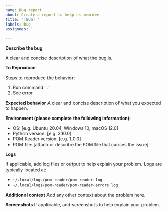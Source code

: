 ```yaml
---
name: Bug report
about: Create a report to help us improve
title: '[BUG] '
labels: bug
assignees: ''

---
```


**Describe the bug**

A clear and concise description of what the bug is.

**To Reproduce**

Steps to reproduce the behavior:

1. Run command '...'
2. See error

**Expected behavior**
A clear and concise description of what you expected to happen.

**Environment (please complete the following information):**

- OS: [e.g. Ubuntu 20.04, Windows 10, macOS 12.0]
- Python version: [e.g. 3.10.0]
- POM Reader version: [e.g. 1.0.0]
- POM file: [attach or describe the POM file that causes the issue]

**Logs**

If applicable, add log files or output to help explain your problem. Logs are typically located at:

- `~/.local/logs/pom-reader/pom-reader.log`
- `~/.local/logs/pom-reader/pom-reader-errors.log`

**Additional context**
Add any other context about the problem here.

**Screenshots**
If applicable, add screenshots to help explain your problem.
